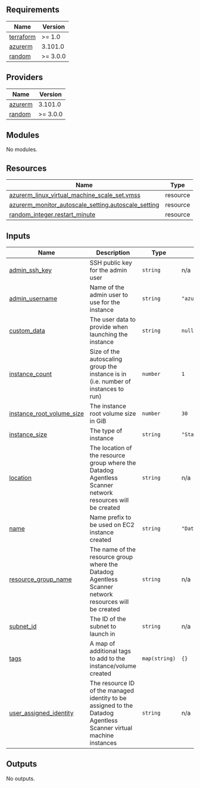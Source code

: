 <!-- BEGIN_TF_DOCS -->
## Requirements

| Name | Version |
|------|---------|
| <a name="requirement_terraform"></a> [terraform](#requirement\_terraform) | >= 1.0 |
| <a name="requirement_azurerm"></a> [azurerm](#requirement\_azurerm) | 3.101.0 |
| <a name="requirement_random"></a> [random](#requirement\_random) | >= 3.0.0 |

## Providers

| Name | Version |
|------|---------|
| <a name="provider_azurerm"></a> [azurerm](#provider\_azurerm) | 3.101.0 |
| <a name="provider_random"></a> [random](#provider\_random) | >= 3.0.0 |

## Modules

No modules.

## Resources

| Name | Type |
|------|------|
| [azurerm_linux_virtual_machine_scale_set.vmss](https://registry.terraform.io/providers/hashicorp/azurerm/3.101.0/docs/resources/linux_virtual_machine_scale_set) | resource |
| [azurerm_monitor_autoscale_setting.autoscale_setting](https://registry.terraform.io/providers/hashicorp/azurerm/3.101.0/docs/resources/monitor_autoscale_setting) | resource |
| [random_integer.restart_minute](https://registry.terraform.io/providers/hashicorp/random/latest/docs/resources/integer) | resource |

## Inputs

| Name | Description | Type | Default | Required |
|------|-------------|------|---------|:--------:|
| <a name="input_admin_ssh_key"></a> [admin\_ssh\_key](#input\_admin\_ssh\_key) | SSH public key for the admin user | `string` | n/a | yes |
| <a name="input_admin_username"></a> [admin\_username](#input\_admin\_username) | Name of the admin user to use for the instance | `string` | `"azureuser"` | no |
| <a name="input_custom_data"></a> [custom\_data](#input\_custom\_data) | The user data to provide when launching the instance | `string` | `null` | no |
| <a name="input_instance_count"></a> [instance\_count](#input\_instance\_count) | Size of the autoscaling group the instance is in (i.e. number of instances to run) | `number` | `1` | no |
| <a name="input_instance_root_volume_size"></a> [instance\_root\_volume\_size](#input\_instance\_root\_volume\_size) | The instance root volume size in GiB | `number` | `30` | no |
| <a name="input_instance_size"></a> [instance\_size](#input\_instance\_size) | The type of instance | `string` | `"Standard_B2ps_v2"` | no |
| <a name="input_location"></a> [location](#input\_location) | The location of the resource group where the Datadog Agentless Scanner network resources will be created | `string` | n/a | yes |
| <a name="input_name"></a> [name](#input\_name) | Name prefix to be used on EC2 instance created | `string` | `"DatadogAgentlessScanner"` | no |
| <a name="input_resource_group_name"></a> [resource\_group\_name](#input\_resource\_group\_name) | The name of the resource group where the Datadog Agentless Scanner network resources will be created | `string` | n/a | yes |
| <a name="input_subnet_id"></a> [subnet\_id](#input\_subnet\_id) | The ID of the subnet to launch in | `string` | n/a | yes |
| <a name="input_tags"></a> [tags](#input\_tags) | A map of additional tags to add to the instance/volume created | `map(string)` | `{}` | no |
| <a name="input_user_assigned_identity"></a> [user\_assigned\_identity](#input\_user\_assigned\_identity) | The resource ID of the managed identity to be assigned to the Datadog Agentless Scanner virtual machine instances | `string` | n/a | yes |

## Outputs

No outputs.
<!-- END_TF_DOCS -->